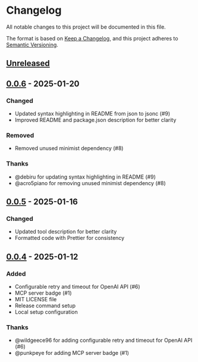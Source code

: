 # Changelog

All notable changes to this project will be documented in this file.

The format is based on [Keep a Changelog](https://keepachangelog.com/en/1.0.0/),
and this project adheres to [Semantic Versioning](https://semver.org/spec/v2.0.0.html).

## [Unreleased]

## [0.0.6] - 2025-01-20

### Changed

- Updated syntax highlighting in README from json to jsonc (#9)
- Improved README and package.json description for better clarity

### Removed

- Removed unused minimist dependency (#8)

### Thanks

- @debiru for updating syntax highlighting in README (#9)
- @acro5piano for removing unused minimist dependency (#8)

## [0.0.5] - 2025-01-16

### Changed

- Updated tool description for better clarity
- Formatted code with Prettier for consistency

## [0.0.4] - 2025-01-12

### Added

- Configurable retry and timeout for OpenAI API (#6)
- MCP server badge (#1)
- MIT LICENSE file
- Release command setup
- Local setup configuration

### Thanks

- @wildgeece96 for adding configurable retry and timeout for OpenAI API (#6)
- @punkpeye for adding MCP server badge (#1)

[Unreleased]: https://github.com/MocA-Love/gpt5-search-mcp./compare/v0.0.6...HEAD
[0.0.6]: https://github.com/MocA-Love/gpt5-search-mcp./compare/v0.0.5...v0.0.6
[0.0.5]: https://github.com/MocA-Love/gpt5-search-mcp./compare/v0.0.4...v0.0.5
[0.0.4]: https://github.com/MocA-Love/gpt5-search-mcp./compare/v0.0.3...v0.0.4
